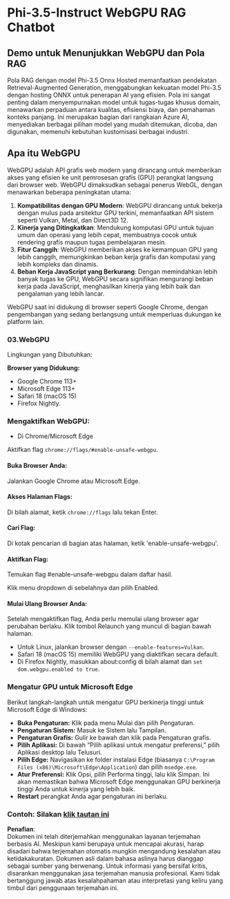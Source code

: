 # Phi-3.5-Instruct WebGPU RAG Chatbot

## Demo untuk Menunjukkan WebGPU dan Pola RAG

Pola RAG dengan model Phi-3.5 Onnx Hosted memanfaatkan pendekatan Retrieval-Augmented Generation, menggabungkan kekuatan model Phi-3.5 dengan hosting ONNX untuk penerapan AI yang efisien. Pola ini sangat penting dalam menyempurnakan model untuk tugas-tugas khusus domain, menawarkan perpaduan antara kualitas, efisiensi biaya, dan pemahaman konteks panjang. Ini merupakan bagian dari rangkaian Azure AI, menyediakan berbagai pilihan model yang mudah ditemukan, dicoba, dan digunakan, memenuhi kebutuhan kustomisasi berbagai industri.

## Apa itu WebGPU 
WebGPU adalah API grafis web modern yang dirancang untuk memberikan akses yang efisien ke unit pemrosesan grafis (GPU) perangkat langsung dari browser web. WebGPU dimaksudkan sebagai penerus WebGL, dengan menawarkan beberapa peningkatan utama:

1. **Kompatibilitas dengan GPU Modern**: WebGPU dirancang untuk bekerja dengan mulus pada arsitektur GPU terkini, memanfaatkan API sistem seperti Vulkan, Metal, dan Direct3D 12.
2. **Kinerja yang Ditingkatkan**: Mendukung komputasi GPU untuk tujuan umum dan operasi yang lebih cepat, membuatnya cocok untuk rendering grafis maupun tugas pembelajaran mesin.
3. **Fitur Canggih**: WebGPU memberikan akses ke kemampuan GPU yang lebih canggih, memungkinkan beban kerja grafis dan komputasi yang lebih kompleks dan dinamis.
4. **Beban Kerja JavaScript yang Berkurang**: Dengan memindahkan lebih banyak tugas ke GPU, WebGPU secara signifikan mengurangi beban kerja pada JavaScript, menghasilkan kinerja yang lebih baik dan pengalaman yang lebih lancar.

WebGPU saat ini didukung di browser seperti Google Chrome, dengan pengembangan yang sedang berlangsung untuk memperluas dukungan ke platform lain.

### 03.WebGPU
Lingkungan yang Dibutuhkan:

**Browser yang Didukung:** 
- Google Chrome 113+
- Microsoft Edge 113+
- Safari 18 (macOS 15)
- Firefox Nightly.

### Mengaktifkan WebGPU:

- Di Chrome/Microsoft Edge 

Aktifkan flag `chrome://flags/#enable-unsafe-webgpu`.

#### Buka Browser Anda:
Jalankan Google Chrome atau Microsoft Edge.

#### Akses Halaman Flags:
Di bilah alamat, ketik `chrome://flags` lalu tekan Enter.

#### Cari Flag:
Di kotak pencarian di bagian atas halaman, ketik 'enable-unsafe-webgpu'.

#### Aktifkan Flag:
Temukan flag #enable-unsafe-webgpu dalam daftar hasil.

Klik menu dropdown di sebelahnya dan pilih Enabled.

#### Mulai Ulang Browser Anda:

Setelah mengaktifkan flag, Anda perlu memulai ulang browser agar perubahan berlaku. Klik tombol Relaunch yang muncul di bagian bawah halaman.

- Untuk Linux, jalankan browser dengan `--enable-features=Vulkan`.
- Safari 18 (macOS 15) memiliki WebGPU yang diaktifkan secara default.
- Di Firefox Nightly, masukkan about:config di bilah alamat dan `set dom.webgpu.enabled to true`.

### Mengatur GPU untuk Microsoft Edge 

Berikut langkah-langkah untuk mengatur GPU berkinerja tinggi untuk Microsoft Edge di Windows:

- **Buka Pengaturan:** Klik pada menu Mulai dan pilih Pengaturan.
- **Pengaturan Sistem:** Masuk ke Sistem lalu Tampilan.
- **Pengaturan Grafis:** Gulir ke bawah dan klik pada Pengaturan grafis.
- **Pilih Aplikasi:** Di bawah “Pilih aplikasi untuk mengatur preferensi,” pilih Aplikasi desktop lalu Telusuri.
- **Pilih Edge:** Navigasikan ke folder instalasi Edge (biasanya `C:\Program Files (x86)\Microsoft\Edge\Application`) dan pilih `msedge.exe`.
- **Atur Preferensi:** Klik Opsi, pilih Performa tinggi, lalu klik Simpan.
Ini akan memastikan bahwa Microsoft Edge menggunakan GPU berkinerja tinggi Anda untuk kinerja yang lebih baik.
- **Restart** perangkat Anda agar pengaturan ini berlaku.

### Contoh: Silakan [klik tautan ini](https://github.com/microsoft/aitour-exploring-cutting-edge-models/tree/main/src/02.ONNXRuntime/01.WebGPUChatRAG)

**Penafian**:  
Dokumen ini telah diterjemahkan menggunakan layanan terjemahan berbasis AI. Meskipun kami berupaya untuk mencapai akurasi, harap disadari bahwa terjemahan otomatis mungkin mengandung kesalahan atau ketidakakuratan. Dokumen asli dalam bahasa aslinya harus dianggap sebagai sumber yang berwenang. Untuk informasi yang bersifat kritis, disarankan menggunakan jasa terjemahan manusia profesional. Kami tidak bertanggung jawab atas kesalahpahaman atau interpretasi yang keliru yang timbul dari penggunaan terjemahan ini.